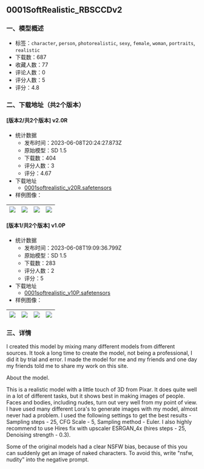 ## 0001SoftRealistic_RBSCCDv2
### 一、模型概述

- 标签：`character`, `person`, `photorealistic`, `sexy`, `female`, `woman`, `portraits`, `realistic`
- 下载数：687
- 收藏人数：77
- 评论人数：0
- 评分人数：5
- 评分：4.8

### 二、下载地址（共2个版本）

#### [版本2/共2个版本] v2.0R

- 统计数据
  - 发布时间：2023-06-08T20:24:27.873Z
  - 原始模型：SD 1.5
  - 下载数：404
  - 评分人数：3
  - 评分：4.67
- 下载地址
  - [0001softrealistic_v20R.safetensors](https://civitai.com/api/download/models/91935)
- 样例图像：

| <img src="https://image.civitai.com/xG1nkqKTMzGDvpLrqFT7WA/df5d3657-c3f7-4b8d-aa27-883372eb4d5e/width=450/1077259.jpeg" /> | <img src="https://image.civitai.com/xG1nkqKTMzGDvpLrqFT7WA/c2c01b72-e9c6-4221-9c41-ca66ef70bdb2/width=450/1077262.jpeg" /> | <img src="https://image.civitai.com/xG1nkqKTMzGDvpLrqFT7WA/1075ac19-4479-4bda-8088-4e6051f4561e/width=450/1077266.jpeg" /> | <img src="https://image.civitai.com/xG1nkqKTMzGDvpLrqFT7WA/e250a4f9-5f43-4a87-9cbc-4be2ad6b5025/width=450/1077260.jpeg" /> |
| ---- | ---- | ---- | ---- |

#### [版本1/共2个版本] v1.0P

- 统计数据
  - 发布时间：2023-06-08T19:09:36.799Z
  - 原始模型：SD 1.5
  - 下载数：283
  - 评分人数：2
  - 评分：5
- 下载地址
  - [0001softrealistic_v10P.safetensors](https://civitai.com/api/download/models/91169)
- 样例图像：

| <img src="https://image.civitai.com/xG1nkqKTMzGDvpLrqFT7WA/4ea44fe9-ccd3-4f03-8134-2484f363f7c8/width=450/1064957.jpeg" /> | <img src="https://image.civitai.com/xG1nkqKTMzGDvpLrqFT7WA/0f6ea5b5-c81e-4624-a201-9be29a38d127/width=450/1064959.jpeg" /> | <img src="https://image.civitai.com/xG1nkqKTMzGDvpLrqFT7WA/96f1b3ba-0fbc-4ac6-baae-bf17e8013fdd/width=450/1064960.jpeg" /> | <img src="https://image.civitai.com/xG1nkqKTMzGDvpLrqFT7WA/d04d487f-2fc7-4652-84c7-cedf8fff2316/width=450/1064961.jpeg" /> |
| ---- | ---- | ---- | ---- |


### 三、详情
<p>I created this model by mixing many different models from different sources. It took a long time to create the model, not being a professional, I did it by trial and error.  I made the model for me and my friends and one day my friends told me to share my work on this site.</p><p>About the model.</p><p>This is a realistic model with a little touch of 3D from Pixar. It does quite well in a lot of different tasks, but it shows best in making images of people. Faces and bodies, including nudes, turn out very well from my point of view. I have used many different Lora's to generate images with my model, almost never had a problem. I used the following settings to get the best results - Sampling steps - 25, CFG Scale - 5, Sampling method - Euler. I also highly recommend to use Hires fix with upscaler ESRGAN_4x (hires steps - 25, Denoising strength - 0.3).</p><p>Some of the original models had a clear NSFW bias, because of this you can suddenly get an image of naked characters. To avoid this, write "nsfw, nudity" into the negative prompt.</p>